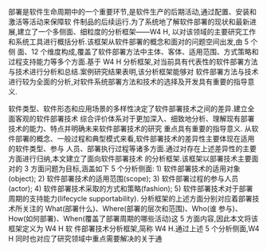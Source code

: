  部署是软件生命周期中的一个重要环节,是软件生产的后期活动,通过配置、安装和激活等活动来保障软 件制品的后续运行.为了系统地了解软件部署的现状和最新进展,建立了一个多侧面、细粒度的分析框架——W4 H, 以对该领域的主要研究工作和系统工具进行概括分析.该框架从软件部署的概念和面对的问题空间出发,由 5 个侧 面、12 个维度构成,覆盖了软件部署方法中主体、客体、适用范围、方式策略和过程支持能力等多个方面.基于 W4 H 分析框架,对当前具有代表性的软件部署方法与技术进行分析和总结.案例研究结果表明,该分析框架能够对 软件部署方法与技术进行较为全面的分析,对软件系统部署方法和技术的选择及开发具有重要的指导意义.

 软件类型、软件形态和应用场景的多样性决定了软件部署技术之间的差异.建立全面客观的软件部署技术 综合评价体系对于更加深入、细致地分析、理解现有部署技术的能力、特点并明确未来软件部署技术的研究 重点具有重要的指导意义. 从软件部署的概念、一般过程和典型模式来看,软件部署技术的差异性主要体现在适用的软件类型、参与 人员、部署执行过程等诸多方面.通过对存在上述差异性的主要方面进行归纳,本文建立了面向软件部署技术 的分析框架.该框架以部署技术主要面对的 3 方面问题为目标,涵盖如下 5 个分析侧面: 1\) 软件部署技术的适用对象\(object\); 2\) 软件部署技术的适用范围\(scope\); 3\) 软件部署过程的参与人员\(actor\); 4\) 软件部署技术采取的方式和策略\(fashion\); 5\) 软件部署技术对于部署周期的支持能力\(lifecycle supportability\). 分析框架的上述方面分别对应着部署技术所关注的 What\(部署什么\)、Where\(部署的层次和范围\)、Who\(谁 参与\)、How\(如何部署\)、When\(覆盖了部署周期的哪些活动\)这 5 方面内容,因此本文将该框架定义为 W4 H 软 件部署技术分析框架,简称 W4 H.通过上述 5 个分析侧面,W4 H 同时也对应了研究领域中重点需要解决的关于通

